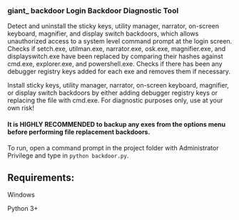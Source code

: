 ### giant_ backdoor Login Backdoor Diagnostic Tool

Detect and uninstall the sticky keys, utility manager, narrator, on-screen keyboard, magnifier, and display switch backdoors, which allows unauthorized access to a system level command prompt at the login screen.  Checks if setch.exe, utilman.exe, narrator.exe, osk.exe, magnifier.exe, and displayswitch.exe have been replaced by comparing their hashes against cmd.exe, explorer.exe, and powershell.exe.  Checks if there has been any debugger registry keys added for each exe and removes them if necessary. 

Install sticky keys, utility manager, narrator, on-screen keyboard, magnifier, or display switch backdoors by either adding debugger registry keys or replacing the file with cmd.exe.  For diagnostic purposes only, use at your own risk!

#### It is HIGHLY RECOMMENDED to backup any exes from the options menu before performing file replacement backdoors.

To run, open a command prompt in the project folder with Administrator Privilege and type in `python backdoor.py`.

## Requirements: 

Windows

Python 3+
